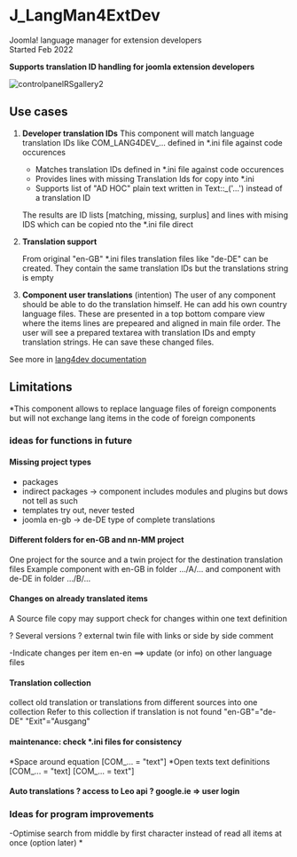 # J_LangMan4ExtDev

Joomla! language manager for extension developers  
Started Feb 2022

**Supports translation ID handling for joomla extension developers**

![controlpanelRSgallery2](https://github.com/ThomasFinnern/J_LangMan4ExtDevProject/blob/main/Documentation/J!4x/controlPanel/ControlPanel.02.png?raw=true)

## Use cases

1) **Developer translation IDs**
This component will match language translation IDs like COM_LANG4DEV_... defined in *.ini file against code occurences

   * Matches translation IDs defined in *.ini file against code occurences
   * Provides lines with missing Translation Ids for copy into *.ini
   * Supports list of "AD HOC" plain text written in Text::_('...') instead of a translation ID 

   The results are ID lists [matching, missing, surplus] and lines with mising IDS which can be copied nto the *.ini file direct

2) **Translation support**

   From original "en-GB" *.ini files translation files like "de-DE" can be created. They contain the same translation IDs but the translations string is empty

3) **Component user translations** (intention)
    The user of any component should be able to do the translation himself. He can add his own country language files. These are presented in a top bottom compare view where the items lines are prepeared and aligned in main file order.
    The user will see a prepared textarea with translation IDs and empty translation strings. He can save these changed files.

See more in [lang4dev documentation](https://github.com/ThomasFinnern/J_LangMan4ExtDevProject/blob/main/Documentation/J!4x/Lang4dev_Documentation_j4x.md)

## Limitations

  *This component allows to replace language files of foreign components but will not exchange lang items in the code of foreign components

### ideas for functions in future

#### Missing project types

* packages
* indirect packages -> component includes modules and plugins but dows not tell as such
* templates try out, never tested
* joomla en-gb -> de-DE type of complete translations


#### Different folders for en-GB and nn-MM project

   One project for the source and a twin project for the destination translation files
   Example component with en-GB in folder .../A/... and component with de-DE in folder .../B/...

#### Changes on already translated items

A Source file copy may support check for changes within one text definition

? Several versions ? external twin file with links or side by side comment

-Indicate changes per item en-en ==> update (or info) on other language files

#### Translation collection

collect old translation or translations from different sources into one collection
Refer to this collection if translation is not found
   "en-GB"="de-DE"
   "Exit"="Ausgang"

#### maintenance: check *.ini files for consistency

   *Space around equation [COM_... = "text"]
   *Open texts text definitions [COM_... = "text] [COM_... = text"]

#### Auto translations ? access to Leo api ? google.ie => user login

### Ideas for program improvements

-Optimise search from middle by first character instead of read all items at once (option later) *
